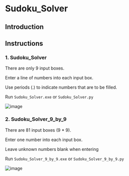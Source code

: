 # Sudoku_Solver

## Introduction

## Instructions

### 1. Sudoku_Solver

There are only 9 input boxes.

Enter a line of numbers into each input box.

Use periods (.) to indicate numbers that are to be filled.

Run `Sudoku_Solver.exe` or `Sudoku_Solver.py`

![image](https://github.com/DoDDNDo/Sudoku_Solver/assets/147770740/8e22de5a-79d2-44a7-a1a2-77225b46b052)



### 2. Sudoku_Solver_9_by_9

There are 81 input boxes (9 * 9).

Enter one number into each input box.

Leave unknown numbers blank when entering

Run `Sudoku_Solver_9_by_9.exe` or `Sudoku_Solver_9_by_9.py`

![image](https://github.com/DoDDNDo/Sudoku_Solver/assets/147770740/0a30aeaa-f944-4cca-8fd1-9ea3be06184d)

